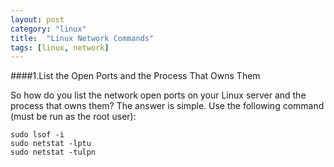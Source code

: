 ```yaml
---
layout: post
category: "linux"
title:  "Linux Network Commands"
tags: [linux, network]
---
```


####1.List the Open Ports and the Process That Owns Them

So how do you list the network open ports on your Linux server and the process that owns them? The answer is simple. Use the following command (must be run as the root user):


	sudo lsof -i
	sudo netstat -lptu
	sudo netstat -tulpn
	
